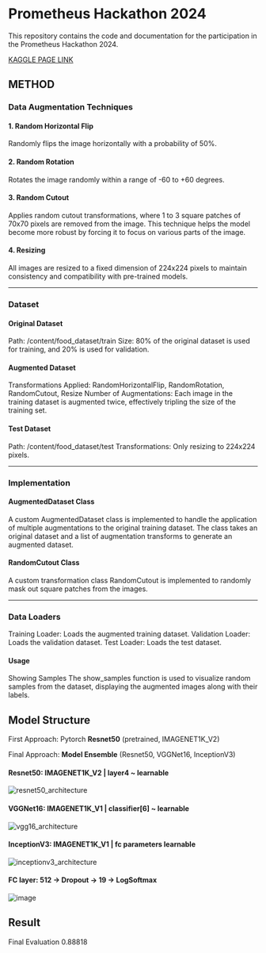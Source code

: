 # Prometheus Hackathon 2024

This repository contains the code and documentation for the participation in the Prometheus Hackathon 2024.

[KAGGLE PAGE LINK](https://www.kaggle.com/competitions/2024-1-prometheus-hackathon/)

## METHOD

### Data Augmentation Techniques
#### 1. Random Horizontal Flip
Randomly flips the image horizontally with a probability of 50%.

#### 2. Random Rotation
Rotates the image randomly within a range of -60 to +60 degrees.

#### 3. Random Cutout
Applies random cutout transformations, where 1 to 3 square patches of 70x70 pixels are removed from the image. This technique helps the model become more robust by forcing it to focus on various parts of the image.

#### 4. Resizing
All images are resized to a fixed dimension of 224x224 pixels to maintain consistency and compatibility with pre-trained models.

---

### Dataset
#### Original Dataset
Path: /content/food_dataset/train
Size: 80% of the original dataset is used for training, and 20% is used for validation.
#### Augmented Dataset
Transformations Applied: RandomHorizontalFlip, RandomRotation, RandomCutout, Resize
Number of Augmentations: Each image in the training dataset is augmented twice, effectively tripling the size of the training set.
#### Test Dataset
Path: /content/food_dataset/test
Transformations: Only resizing to 224x224 pixels.

---

### Implementation
#### AugmentedDataset Class
A custom AugmentedDataset class is implemented to handle the application of multiple augmentations to the original training dataset. The class takes an original dataset and a list of augmentation transforms to generate an augmented dataset.

#### RandomCutout Class
A custom transformation class RandomCutout is implemented to randomly mask out square patches from the images.

---

### Data Loaders
Training Loader: Loads the augmented training dataset.
Validation Loader: Loads the validation dataset.
Test Loader: Loads the test dataset.

#### Usage
Showing Samples
The show_samples function is used to visualize random samples from the dataset, displaying the augmented images along with their labels.


## Model Structure

First Approach: Pytorch **Resnet50** (pretrained, IMAGENET1K_V2)

Final Approach: **Model Ensemble** (Resnet50, VGGNet16, InceptionV3)

#### Resnet50: IMAGENET1K_V2 | layer4 ~ learnable
![resnet50_architecture](https://github.com/user-attachments/assets/435421e5-2f65-4fa2-bf2e-e0b25f7cd600)


#### VGGNet16: IMAGENET1K_V1 | classifier[6] ~ learnable
![vgg16_architecture](https://github.com/user-attachments/assets/663d6a49-8ff4-455d-994f-153ecb2d7342)


#### InceptionV3: IMAGENET1K_V1 | fc parameters learnable
![inceptionv3_architecture](https://github.com/user-attachments/assets/9c15dc2e-4596-4610-a516-f7be3aadf870)


#### FC layer: 512 -> Dropout -> 19 -> LogSoftmax
![image](https://github.com/user-attachments/assets/1d3541b8-0487-475c-bbb4-9bf1130182f7)

## Result
Final Evaluation 0.88818
